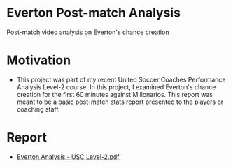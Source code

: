 # Everton Post-match Analysis
Post-match video analysis on Everton's chance creation

# Motivation
- This project was part of my recent United Soccer Coaches Performance Analysis Level-2 course. In this project, I examined Everton's chance creation for the first 60 minutes against Millonarios. This report was meant to be a basic post-match stats report presented to the players or coaching staff.

# Report
- [Everton Analysis - USC Level-2.pdf](https://github.com/dignatius19/Everton-Post-match-Analysis/files/7944251/Everton.Analysis.-.USC.Level-2.pdf)
